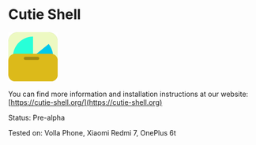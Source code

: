 # Cutie Shell
<img src="cutie.png" width="100px">

You can find more information and installation instructions at our website: [https://cutie-shell.org/](https://cutie-shell.org)

Status: Pre-alpha

Tested on: Volla Phone, Xiaomi Redmi 7, OnePlus 6t